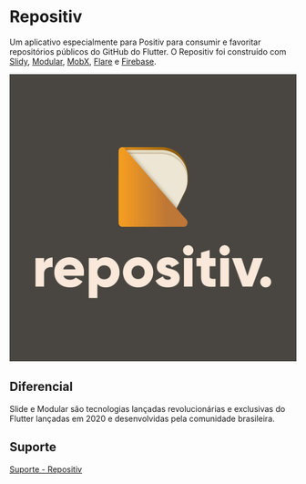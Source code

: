 # Repositiv


Um aplicativo especialmente para Positiv para consumir e favoritar repositórios públicos do GitHub do Flutter. O Repositiv foi construído com [Slidy](https://github.com/Flutterando/slidy/blob/master/README.md), [Modular](https://github.com/Flutterando/modular/blob/master/README.md), [MobX](https://pub.dev/packages/mobx), [Flare](https://rive.app) e [Firebase](https://console.firebase.google.com). 

![repositiv](https://raw.githubusercontent.com/swappin/repositiv/master/files/repositiv_arte_dark.jpg)


## Diferencial

Slide e Modular são tecnologias lançadas revolucionárias e exclusivas do Flutter lançadas em 2020 e desenvolvidas pela comunidade brasileira. 


## Suporte
[Suporte - Repositiv](andre.lljr@live.com)
